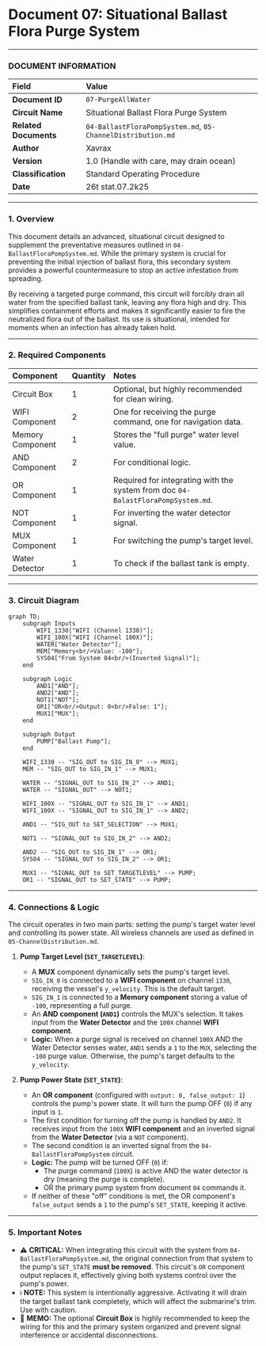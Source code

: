 # Document 07: Situational Ballast Flora Purge System

---

### **DOCUMENT INFORMATION**

| Field | Value |
| :--- | :--- |
| **Document ID** | `07-PurgeAllWater` |
| **Circuit Name**| Situational Ballast Flora Purge System |
| **Related Documents** | `04-BallastFloraPompSystem.md`, `05-ChannelDistribution.md` |
| **Author** | Xavrax |
| **Version** | 1.0 (Handle with care, may drain ocean) |
| **Classification**| Standard Operating Procedure |
| **Date**| 26t stat.07.2k25 |

---

### 1. Overview

This document details an advanced, situational circuit designed to supplement the preventative measures outlined in `04-BallastFloraPompSystem.md`. While the primary system is crucial for preventing the initial injection of ballast flora, this secondary system provides a powerful countermeasure to stop an active infestation from spreading.

By receiving a targeted purge command, this circuit will forcibly drain all water from the specified ballast tank, leaving any flora high and dry. This simplifies containment efforts and makes it significantly easier to fire the neutralized flora out of the ballast. Its use is situational, intended for moments when an infection has already taken hold.

---

### 2. Required Components

| Component | Quantity | Notes |
| :--- | :--- | :--- |
| Circuit Box | 1 | Optional, but highly recommended for clean wiring. |
| WIFI Component| 2 | One for receiving the purge command, one for navigation data. |
| Memory Component| 1 | Stores the "full purge" water level value. |
| AND Component | 2 | For conditional logic. |
| OR Component | 1 | Required for integrating with the system from doc `04-BalastFloraPompSystem.md`. |
| NOT Component | 1 | For inverting the water detector signal. |
| MUX Component | 1 | For switching the pump's target level. |
| Water Detector| 1 | To check if the ballast tank is empty. |

---

### 3. Circuit Diagram

```mermaid
graph TD;
    subgraph Inputs
        WIFI_1330["WIFI (Channel 1330)"];
        WIFI_100X["WIFI (Channel 100X)"];
        WATER["Water Detector"];
        MEM["Memory<br/>Value: -100"];
        SYS04["From System 04<br/>(Inverted Signal)"];
    end

    subgraph Logic
        AND1["AND"];
        AND2["AND"];
        NOT1["NOT"];
        OR1["OR<br/>Output: 0<br/>False: 1"];
        MUX1["MUX"];
    end

    subgraph Output
        PUMP["Ballast Pump"];
    end

    WIFI_1330 -- "SIG_OUT to SIG_IN_0" --> MUX1;
    MEM -- "SIG_OUT to SIG_IN_1" --> MUX1;

    WATER -- "SIGNAL_OUT to SIG_IN_2" --> AND1;
    WATER -- "SIGNAL_OUT" --> NOT1;
    
    WIFI_100X -- "SIGNAL_OUT to SIG_IN_1" --> AND1;
    WIFI_100X -- "SIGNAL_OUT to SIG_IN_1" --> AND2;
    
    AND1 -- "SIG_OUT to SET_SELECTION" --> MUX1;
    
    NOT1 -- "SIGNAL_OUT to SIG_IN_2" --> AND2;
    
    AND2 -- "SIG_OUT to SIG_IN_1" --> OR1;
    SYS04 -- "SIGNAL_OUT to SIG_IN_2" --> OR1;
    
    MUX1 -- "SIGNAL_OUT to SET_TARGETLEVEL" --> PUMP;
    OR1 -- "SIGNAL_OUT to SET_STATE" --> PUMP;

```

---

### 4. Connections & Logic

The circuit operates in two main parts: setting the pump's target water level and controlling its power state. All wireless channels are used as defined in `05-ChannelDistribution.md`.

1.  **Pump Target Level (`SET_TARGETLEVEL`)**:
    *   A **MUX** component dynamically sets the pump's target level.
    *   `SIG_IN_0` is connected to a **WIFI component** on channel `1330`, receiving the vessel's `y_velocity`. This is the default target.
    *   `SIG_IN_1` is connected to a **Memory component** storing a value of `-100`, representing a full purge.
    *   An **AND component (`AND1`)** controls the MUX's selection. It takes input from the **Water Detector** and the `100X` channel **WIFI component**.
    *   **Logic:** When a purge signal is received on channel `100X` AND the Water Detector senses water, `AND1` sends a `1` to the `MUX`, selecting the `-100` purge value. Otherwise, the pump's target defaults to the `y_velocity`.

2.  **Pump Power State (`SET_STATE`)**:
    *   An **OR component** (configured with `output: 0, false_output: 1`) controls the pump's power state. It will turn the pump OFF (`0`) if any input is `1`.
    *   The first condition for turning off the pump is handled by `AND2`. It receives input from the `100X` **WIFI component** and an inverted signal from the **Water Detector** (via a `NOT` component).
    *   The second condition is an inverted signal from the `04-BallastFloraPompSystem` circuit.
    *   **Logic:** The pump will be turned OFF (`0`) if:
        *   The purge command (`100X`) is active AND the water detector is dry (meaning the purge is complete).
        *   OR the primary pump system from document `04` commands it.
    *   If neither of these "off" conditions is met, the OR component's `false_output` sends a `1` to the pump's `SET_STATE`, keeping it active.

---

### 5. Important Notes

-   :warning: **CRITICAL:** When integrating this circuit with the system from `04-BallastFloraPompSystem.md`, the original connection from that system to the pump's `SET_STATE` **must be removed**. This circuit's `OR` component output replaces it, effectively giving both systems control over the pump's power.
-   :information_source: **NOTE:** This system is intentionally aggressive. Activating it will drain the target ballast tank completely, which will affect the submarine's trim. Use with caution.
-   :memo: **MEMO:** The optional **Circuit Box** is highly recommended to keep the wiring for this and the primary system organized and prevent signal interference or accidental disconnections. 